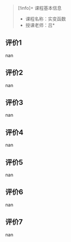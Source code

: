 >[!info]+ 课程基本信息
>
> - 课程名称：实变函数
> - 授课老师：吕*

## 评价1

nan
## 评价2

nan
## 评价3

nan
## 评价4

nan
## 评价5

nan
## 评价6

nan
## 评价7

nan
